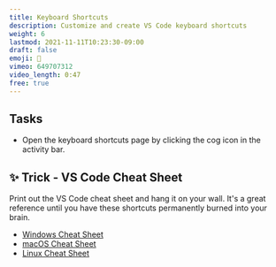 ```yaml
---
title: Keyboard Shortcuts
description: Customize and create VS Code keyboard shortcuts
weight: 6
lastmod: 2021-11-11T10:23:30-09:00
draft: false
emoji: 🎹
vimeo: 649707312
video_length: 0:47
free: true
---
```


## Tasks

- Open the keyboard shortcuts page by clicking the cog icon in the activity bar. 

## ✨ Trick - VS Code Cheat Sheet

Print out the VS Code cheat sheet and hang it on your wall. It's a great reference until you have these shortcuts permanently burned into your brain. 

- [Windows Cheat Sheet](https://code.visualstudio.com/shortcuts/keyboard-shortcuts-windows.pdf)
- [macOS Cheat Sheet](https://code.visualstudio.com/shortcuts/keyboard-shortcuts-macos.pdf)
- [Linux Cheat Sheet](https://code.visualstudio.com/shortcuts/keyboard-shortcuts-linux.pdf)